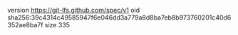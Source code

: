 version https://git-lfs.github.com/spec/v1
oid sha256:39c4314c49585947f6e046dd3a779a8d8ba7eb8b973760201c40d6352ae8ba7f
size 335
